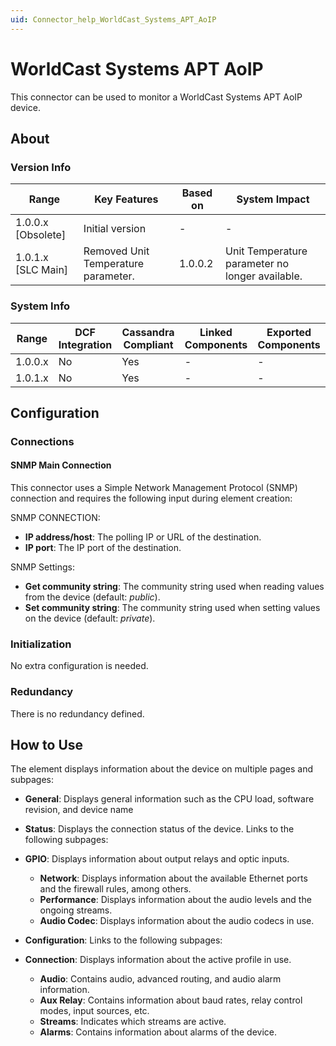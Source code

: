 ```yaml
---
uid: Connector_help_WorldCast_Systems_APT_AoIP
---
```


# WorldCast Systems APT AoIP

This connector can be used to monitor a WorldCast Systems APT AoIP device.

## About

### Version Info

| Range              | Key Features                        | Based on | System Impact                                   |
|--------------------|-------------------------------------|----------|-------------------------------------------------|
| 1.0.0.x [Obsolete] | Initial version                     | -        | -                                               |
| 1.0.1.x [SLC Main] | Removed Unit Temperature parameter. | 1.0.0.2  | Unit Temperature parameter no longer available. |

### System Info

| Range     | DCF Integration     | Cassandra Compliant     | Linked Components     | Exported Components     |
|-----------|---------------------|-------------------------|-----------------------|-------------------------|
| 1.0.0.x   | No                  | Yes                     | -                     | -                       |
| 1.0.1.x   | No                  | Yes                     | -                     | -                       |

## Configuration

### Connections

#### SNMP Main Connection

This connector uses a Simple Network Management Protocol (SNMP) connection and requires the following input during element creation:

SNMP CONNECTION:

- **IP address/host**: The polling IP or URL of the destination.
- **IP port**: The IP port of the destination.

SNMP Settings:

- **Get community string**: The community string used when reading values from the device (default: *public*).
- **Set community string**: The community string used when setting values on the device (default: *private*).

### Initialization

No extra configuration is needed.

### Redundancy

There is no redundancy defined.

## How to Use

The element displays information about the device on multiple pages and subpages:

- **General**: Displays general information such as the CPU load, software revision, and device name

- **Status**: Displays the connection status of the device. Links to the following subpages:

- **GPIO**: Displays information about output relays and optic inputs.
  - **Network**: Displays information about the available Ethernet ports and the firewall rules, among others.
  - **Performance**: Displays information about the audio levels and the ongoing streams.
  - **Audio Codec**: Displays information about the audio codecs in use.

- **Configuration**: Links to the following subpages:

- **Connection**: Displays information about the active profile in use.
  - **Audio**: Contains audio, advanced routing, and audio alarm information.
  - **Aux Relay**: Contains information about baud rates, relay control modes, input sources, etc.
  - **Streams**: Indicates which streams are active.
  - **Alarms**: Contains information about alarms of the device.
